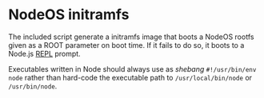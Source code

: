 # NodeOS initramfs

The included script generate a initramfs image that boots a NodeOS rootfs given
as a ROOT parameter on boot time. If it fails to do so, it boots to a Node.js
[REPL](http://nodejs.org/api/repl.html) prompt.

Executables written in Node should always use as *shebang* `#!/usr/bin/env node`
rather than hard-code the executable path to `/usr/local/bin/node` or
`/usr/bin/node`.
